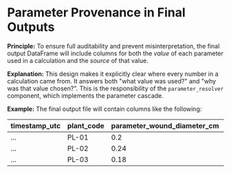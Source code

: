 # Parameter Provenance in Final Outputs

**Principle:** To ensure full auditability and prevent misinterpretation, the final output DataFrame will include columns for both the *value* of each parameter used in a calculation and the *source* of that value.

**Explanation:** This design makes it explicitly clear where every number in a calculation came from. It answers both "what value was used?" and "why was that value chosen?". This is the responsibility of the `parameter_resolver` component, which implements the parameter cascade.

**Example:** The final output file will contain columns like the following:

| timestamp_utc | plant_code | parameter_wound_diameter_cm | parameter_source_wound_diameter_cm |
| :--- | :--- | :--- | :--- |
| ... | PL-01 | 0.2 | `"global_default"` |
| ... | PL-02 | 0.24 | `"stem_override"` |
| ... | PL-03 | 0.18 | `"species_override"` |
